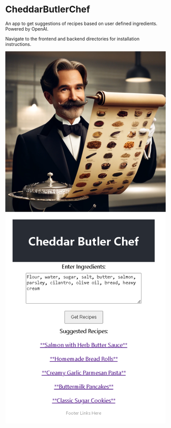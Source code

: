 # CheddarButlerChef
An app to get suggestions of recipes based on user defined ingredients. Powered by OpenAI.

Navigate to the frontend and backend directories for installation instructions.

![Art 1 Screenshot](/multimedia/art1.png)
![App Screenshot](/multimedia/screenshot.PNG)